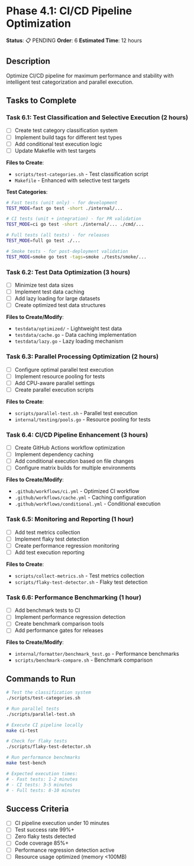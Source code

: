 # Phase 4.1: CI/CD Pipeline Optimization

**Status**: 📋 PENDING
**Order**: 6
**Estimated Time**: 12 hours

## Description
Optimize CI/CD pipeline for maximum performance and stability with intelligent test categorization and parallel execution.

## Tasks to Complete

### Task 6.1: Test Classification and Selective Execution (2 hours)
- [ ] Create test category classification system
- [ ] Implement build tags for different test types
- [ ] Add conditional test execution logic
- [ ] Update Makefile with test targets

**Files to Create**:
- `scripts/test-categories.sh` - Test classification script
- `Makefile` - Enhanced with selective test targets

**Test Categories**:
```bash
# Fast tests (unit only) - for development
TEST_MODE=fast go test -short ./internal/...

# CI tests (unit + integration) - for PR validation  
TEST_MODE=ci go test -short ./internal/... ./cmd/...

# Full tests (all tests) - for releases
TEST_MODE=full go test ./...

# Smoke tests - for post-deployment validation
TEST_MODE=smoke go test -tags=smoke ./tests/smoke/...
```

### Task 6.2: Test Data Optimization (3 hours)
- [ ] Minimize test data sizes
- [ ] Implement test data caching
- [ ] Add lazy loading for large datasets
- [ ] Create optimized test data structures

**Files to Create/Modify**:
- `testdata/optimized/` - Lightweight test data
- `testdata/cache.go` - Data caching implementation
- `testdata/lazy.go` - Lazy loading mechanism

### Task 6.3: Parallel Processing Optimization (2 hours)
- [ ] Configure optimal parallel test execution
- [ ] Implement resource pooling for tests
- [ ] Add CPU-aware parallel settings
- [ ] Create parallel execution scripts

**Files to Create**:
- `scripts/parallel-test.sh` - Parallel test execution
- `internal/testing/pools.go` - Resource pooling for tests

### Task 6.4: CI/CD Pipeline Enhancement (3 hours)
- [ ] Create GitHub Actions workflow optimization
- [ ] Implement dependency caching
- [ ] Add conditional execution based on file changes
- [ ] Configure matrix builds for multiple environments

**Files to Create/Modify**:
- `.github/workflows/ci.yml` - Optimized CI workflow
- `.github/workflows/cache.yml` - Caching configuration
- `.github/workflows/conditional.yml` - Conditional execution

### Task 6.5: Monitoring and Reporting (1 hour)
- [ ] Add test metrics collection
- [ ] Implement flaky test detection
- [ ] Create performance regression monitoring
- [ ] Add test execution reporting

**Files to Create**:
- `scripts/collect-metrics.sh` - Test metrics collection
- `scripts/flaky-test-detector.sh` - Flaky test detection

### Task 6.6: Performance Benchmarking (1 hour)
- [ ] Add benchmark tests to CI
- [ ] Implement performance regression detection
- [ ] Create benchmark comparison tools
- [ ] Add performance gates for releases

**Files to Create/Modify**:
- `internal/formatter/benchmark_test.go` - Performance benchmarks
- `scripts/benchmark-compare.sh` - Benchmark comparison

## Commands to Run
```bash
# Test the classification system
./scripts/test-categories.sh

# Run parallel tests
./scripts/parallel-test.sh

# Execute CI pipeline locally
make ci-test

# Check for flaky tests
./scripts/flaky-test-detector.sh

# Run performance benchmarks
make test-bench

# Expected execution times:
# - Fast tests: 1-2 minutes
# - CI tests: 3-5 minutes  
# - Full tests: 8-10 minutes
```

## Success Criteria
- [ ] CI pipeline execution under 10 minutes
- [ ] Test success rate 99%+ 
- [ ] Zero flaky tests detected
- [ ] Code coverage 85%+
- [ ] Performance regression detection active
- [ ] Resource usage optimized (memory <100MB)